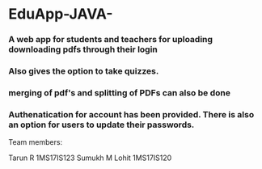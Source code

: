 # EduApp-JAVA-
### A web app for students and teachers for uploading downloading pdfs through their login 
### Also gives the option to take quizzes.
### merging of pdf's and splitting of PDFs can also be done
### Authenatication for account has been provided. There is also an option for users to update their passwords.

Team members:

Tarun R 1MS17IS123
Sumukh M Lohit 1MS17IS120
